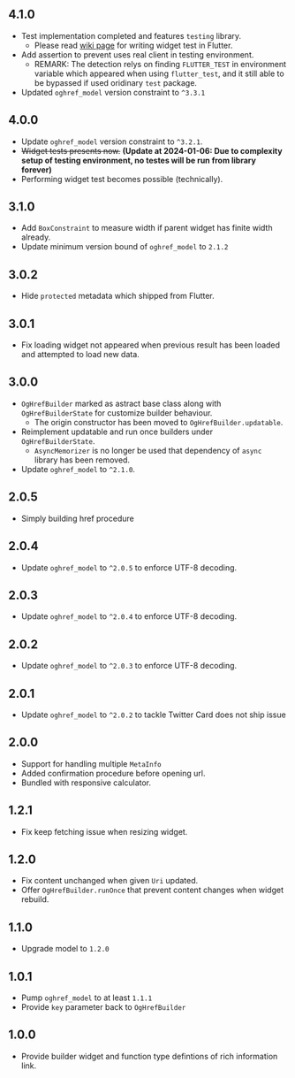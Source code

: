 ## 4.1.0

* Test implementation completed and features `testing` library.
    * Please read [wiki page](https://github.com/rk0cc/oghref/wiki) for writing widget test in Flutter.
* Add assertion to prevent uses real client in testing environment.
    * REMARK: The detection relys on finding `FLUTTER_TEST` in environment variable which appeared when using `flutter_test`, and it still able to be bypassed if used oridinary `test` package.
* Updated `oghref_model` version constraint to `^3.3.1`

## 4.0.0

* Update `oghref_model` version constraint to `^3.2.1`.
* ~~Widget tests presents now.~~ **(Update at 2024-01-06: Due to complexity setup of testing environment, no testes will be run from library forever)**
* Performing widget test becomes possible (technically).

## 3.1.0

* Add `BoxConstraint` to measure width if parent widget has finite width already.
* Update minimum version bound of `oghref_model` to `2.1.2`

## 3.0.2

* Hide `protected` metadata which shipped from Flutter.

## 3.0.1

* Fix loading widget not appeared when previous result has been loaded and attempted to load new data.

## 3.0.0

* `OgHrefBuilder` marked as astract base class along with `OgHrefBuilderState` for customize builder behaviour.
    * The origin constructor has been moved to `OgHrefBuilder.updatable`.
* Reimplement updatable and run once builders under `OgHrefBuilderState`.
    * `AsyncMemorizer` is no longer be used that dependency of `async` library has been removed.
* Update `oghref_model` to `^2.1.0`.

## 2.0.5

* Simply building href procedure

## 2.0.4

* Update `oghref_model` to `^2.0.5` to enforce UTF-8 decoding.

## 2.0.3

* Update `oghref_model` to `^2.0.4` to enforce UTF-8 decoding.

## 2.0.2

* Update `oghref_model` to `^2.0.3` to enforce UTF-8 decoding.

## 2.0.1

* Update `oghref_model` to `^2.0.2` to tackle Twitter Card does not ship issue

## 2.0.0

* Support for handling multiple `MetaInfo`
* Added confirmation procedure before opening url.
* Bundled with responsive calculator.

## 1.2.1

* Fix keep fetching issue when resizing widget.

## 1.2.0

* Fix content unchanged when given `Uri` updated.
* Offer `OgHrefBuilder.runOnce` that prevent content changes when widget rebuild.

## 1.1.0

* Upgrade model to `1.2.0`

## 1.0.1

* Pump `oghref_model` to at least `1.1.1`
* Provide `key` parameter back to `OgHrefBuilder`

## 1.0.0

* Provide builder widget and function type defintions of rich information link.
